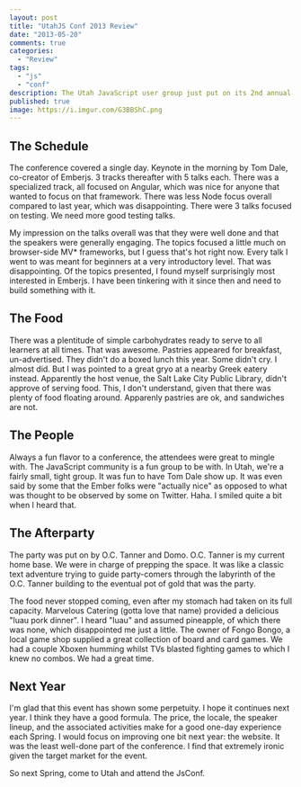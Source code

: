```yaml
---
layout: post
title: "UtahJS Conf 2013 Review"
date: "2013-05-20"
comments: true
categories:
  - "Review"
tags:
  - "js"
  - "conf"
description: The Utah JavaScript user group just put on its 2nd annual conference in Salt Lake City.  It was a good time.  Here's my take.
published: true
image: https://i.imgur.com/G3BBShC.png
---
```


<!--more-->

## The Schedule

The conference covered a single day.  Keynote in the morning by Tom Dale, co-creator of Emberjs.  3 tracks thereafter with 5 talks each.  There was a specialized track, all focused on Angular, which was nice for anyone that wanted to focus on that framework.  There was less Node focus overall compared to last year, which was disappointing.  There were 3 talks focused on testing.  We need more good testing talks.

My impression on the talks overall was that they were well done and that the speakers were generally engaging.  The topics focused a little much on browser-side MV* frameworks, but I guess that's hot right now.  Every talk I went to was meant for beginners at a very introductory level.  That was disappointing.  Of the topics presented, I found myself surprisingly most interested in Emberjs.  I have been tinkering with it since then and need to build something with it.

## The Food

There was a plentitude of simple carbohydrates ready to serve to all learners at all times.  That was awesome.  Pastries appeared for breakfast, un-advertised.  They didn't do a boxed lunch this year.  Some didn't cry.  I almost did.  But I was pointed to a great gryo at a nearby Greek eatery instead.  Apparently the host venue, the Salt Lake City Public Library, didn't approve of serving food.  This, I don't understand, given that there was plenty of food floating around.  Apparenly pastries are ok, and sandwiches are not.

## The People

Always a fun flavor to a conference, the attendees were great to mingle with.  The JavaScript community is a fun group to be with.  In Utah, we're a fairly small, tight group.  It was fun to have Tom Dale show up.  It was even said by some that the Ember folks were "actually nice" as opposed to what was thought to be observed by some on Twitter.  Haha.  I smiled quite a bit when I heard that.

## The Afterparty

The party was put on by O.C. Tanner and Domo.  O.C. Tanner is my current home base.  We were in charge of prepping the space.  It was like a classic text adventure trying to guide party-comers through the labyrinth of the O.C. Tanner building to the eventual pot of gold that was the party.

The food never stopped coming, even after my stomach had taken on its full capacity.  Marvelous Catering (gotta love that name) provided a delicious "luau pork dinner".  I heard "luau" and assumed pineapple, of which there was none, which disappointed me just a little.  The owner of Fongo Bongo, a local game shop supplied a great collection of board and card games.  We had a couple Xboxen humming whilst TVs blasted fighting games to which I knew no combos.  We had a great time.

## Next Year

I'm glad that this event has shown some perpetuity.  I hope it continues next year.  I think they have a good formula.  The price, the locale, the speaker lineup, and the associated activities make for a good one-day experience each Spring.  I would focus on improving one bit next year: the website.  It was the least well-done part of the conference.  I find that extremely ironic given the target market for the event.

So next Spring, come to Utah and attend the JsConf.
